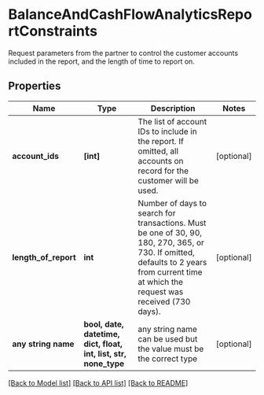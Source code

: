 # BalanceAndCashFlowAnalyticsReportConstraints

Request parameters from the partner to control the customer accounts included in the report, and the length of time to report on.

## Properties
Name | Type | Description | Notes
------------ | ------------- | ------------- | -------------
**account_ids** | **[int]** | The list of account IDs to include in the report. If omitted, all accounts on record for the customer will be used. | [optional] 
**length_of_report** | **int** | Number of days to search for transactions. Must be one of 30, 90, 180, 270, 365, or 730. If omitted, defaults to 2 years from current time at which the request was received (730 days). | [optional] 
**any string name** | **bool, date, datetime, dict, float, int, list, str, none_type** | any string name can be used but the value must be the correct type | [optional]

[[Back to Model list]](../README.md#documentation-for-models) [[Back to API list]](../README.md#documentation-for-api-endpoints) [[Back to README]](../README.md)


